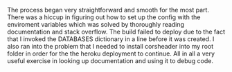 The process began very straightforward and smooth for the most part. There was a hiccup in figuring out how to set up the config with the enviroment variables which was solved by thoroughly reading documentation and stack overflow. The build failed to deploy due to the fact that I invoked the DATABASES dictionary in a line before it was created. I also ran into the problem that I needed to install corsheader into my root folder in order for the the heroku deployment to continue. All in all a very useful exercise in looking up documentation and using it to debug code.